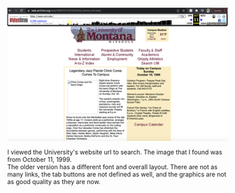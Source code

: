 ![Screenshot](./images/WayBackMachine.png)

I viewed the University's website url to search.  The image that I found was from October 11, 1999.  
The older version has a different font and overall layout.  There are not as many links, the tab buttons are not defined as well, and the graphics are not as good quality as they are now.  
